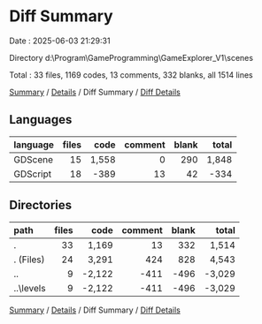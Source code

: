 # Diff Summary

Date : 2025-06-03 21:29:31

Directory d:\\Program\\GameProgramming\\GameExplorer_V1\\scenes

Total : 33 files,  1169 codes, 13 comments, 332 blanks, all 1514 lines

[Summary](results.md) / [Details](details.md) / Diff Summary / [Diff Details](diff-details.md)

## Languages
| language | files | code | comment | blank | total |
| :--- | ---: | ---: | ---: | ---: | ---: |
| GDScene | 15 | 1,558 | 0 | 290 | 1,848 |
| GDScript | 18 | -389 | 13 | 42 | -334 |

## Directories
| path | files | code | comment | blank | total |
| :--- | ---: | ---: | ---: | ---: | ---: |
| . | 33 | 1,169 | 13 | 332 | 1,514 |
| . (Files) | 24 | 3,291 | 424 | 828 | 4,543 |
| .. | 9 | -2,122 | -411 | -496 | -3,029 |
| ..\\levels | 9 | -2,122 | -411 | -496 | -3,029 |

[Summary](results.md) / [Details](details.md) / Diff Summary / [Diff Details](diff-details.md)